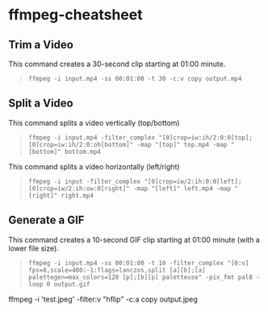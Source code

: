 # ffmpeg-cheatsheet

## Trim a Video
This command creates a 30-second clip starting at 01:00 minute.
> `ffmpeg -i input.mp4 -ss 00:01:00 -t 30 -c:v copy output.mp4`

## Split a Video
This command splits a video vertically (top/bottom)
> `ffmpeg -i input.mp4 -filter_complex "[0]crop=iw:ih/2:0:0[top];[0]crop=iw:ih/2:0:oh[bottom]" -map "[top]" top.mp4 -map "[bottom]" bottom.mp4`

This command splits a video horizontally (left/right)
> `ffmpeg -i input -filter_complex "[0]crop=iw/2:ih:0:0[left];[0]crop=iw/2:ih:ow:0[right]" -map "[left]" left.mp4 -map "[right]" right.mp4`

## Generate a GIF
This command creates a 10-second GIF clip starting at 01:00 minute (with a lower file size).
> `ffmpeg -i input.mp4 -ss 00:01:00 -t 10 -filter_complex "[0:v] fps=8,scale=480:-1:flags=lanczos,split [a][b];[a] palettegen=max_colors=128 [p];[b][p] paletteuse" -pix_fmt pal8 -loop 0 output.gif`

ffmpeg -i 'test.jpeg' -filter:v "hflip" -c:a copy output.jpeg
